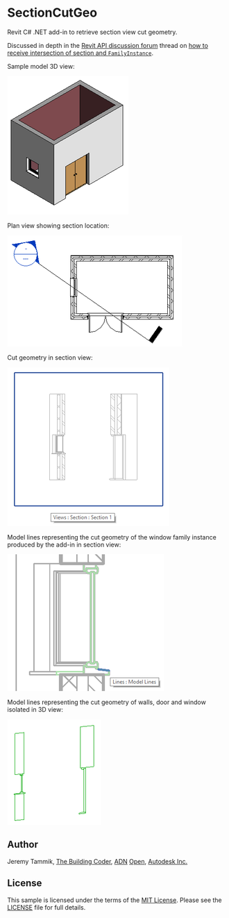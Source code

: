 # SectionCutGeo

Revit C# .NET add-in to retrieve section view cut geometry.

Discussed in depth in 
the [Revit API discussion forum](http://forums.autodesk.com/t5/revit-api-forum/bd-p/160) thread
on [how to receive intersection of section and `FamilyInstance`](https://forums.autodesk.com/t5/revit-api-forum/how-to-receive-intersection-of-section-and-familyinstance/m-p/8802202).

Sample model 3D view:

![Sample model 3D view](img/section_cut_geo_3d.png)

Plan view showing section location:

![Plan view showing section location](img/section_cut_geo_plan.png)

Cut geometry in section view:

![Cut geometry in section view](img/section_cut_geo_cut.png)

Model lines representing the cut geometry of the window family instance produced by the add-in in section view:

![Model lines representing cut geometry in section view](img/section_cut_geo_cut_geo_window.png)

Model lines representing the cut geometry of walls, door and window isolated in 3D view:

![Model lines representing cut geometry isolated in 3D view](img/section_cut_geo_cut_geo_3d.png)


## Author

Jeremy Tammik, [The Building Coder](http://thebuildingcoder.typepad.com), [ADN](http://www.autodesk.com/adn) [Open](http://www.autodesk.com/adnopen), [Autodesk Inc.](http://www.autodesk.com)


## License

This sample is licensed under the terms of the [MIT License](http://opensource.org/licenses/MIT).
Please see the [LICENSE](LICENSE) file for full details.
